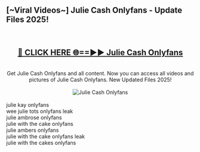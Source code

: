 <h2>[~Viral Videos~] Julie Cash Onlyfans - Update Files 2025!</h2>
<br>
<div align="center">
<h2><a href="https://betterlinks.top/A2PfLJ" rel="nofollow">🔴 CLICK HERE 🌐==►► Julie Cash Onlyfans</a></h2>
<br>
Get Julie Cash Onlyfans and all content. Now you can access all videos and pictures of Julie Cash Onlyfans. New Updated Files 2025!
<br>
<br>
<a href="https://betterlinks.top/A2PfLJ" rel="nofollow" data-target="animated-image.originalLink"><img src="https://i.ibb.co.com/WyWwxjT/player-gif2.gif" alt="Julie Cash Onlyfans" style="max-width: 100%; display: inline-block;" data-target="animated-image.originalImage"></a>
</div>
<br>
julie kay onlyfans<br>
wee julie tots onlyfans leak<br>
julie ambrose onlyfans<br>
julie with the cake onlyfans<br>
julie ambers onlyfans<br>
julie with the cake onlyfans leak<br>
julie with the cakes onlyfans
